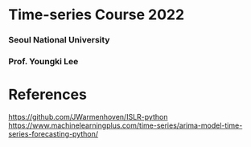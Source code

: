 # Time-series Course 2022
### Seoul National University
### Prof. Youngki Lee

# References
https://github.com/JWarmenhoven/ISLR-python
https://www.machinelearningplus.com/time-series/arima-model-time-series-forecasting-python/
